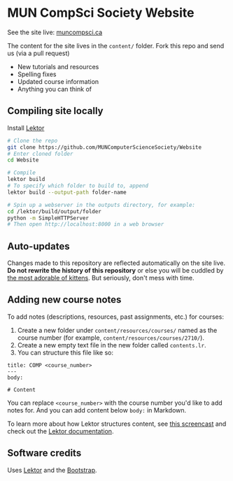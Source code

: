 MUN CompSci Society Website
============================

See the site live: [muncompsci.ca](https://muncompsci.ca)

The content for the site lives in the `content/` folder. Fork this repo and send us (via a pull request)

- New tutorials and resources
- Spelling fixes
- Updated course information
- Anything you can think of

Compiling site locally
----------------------

Install [Lektor](https://www.getlektor.com/)

```bash
# Clone the repo
git clone https://github.com/MUNComputerScienceSociety/Website
# Enter cloned folder
cd Website

# Compile
lektor build
# To specify which folder to build to, append
lektor build --output-path folder-name

# Spin up a webserver in the outputs directory, for example:
cd /lektor/build/output/folder
python -m SimpleHTTPServer
# Then open http://localhost:8000 in a web browser
```

Auto-updates
------------

Changes made to this repository are reflected automatically on the site live. **Do not rewrite the history of this repository** or else you will be cuddled by [the most adorable of kittens](https://www.youtube.com/watch?v=INscMGmhmX4). But seriously, don't mess with time.

Adding new course notes
-----------------------

To add notes (descriptions, resources, past assignments, etc.) for courses:

1. Create a new folder under `content/resources/courses/` named as the course number (for example, `content/resources/courses/2710/`).
2. Create a new empty text file in the new folder called `contents.lr`.
3. You can structure this file like so:

```
title: COMP <course_number>
---
body:

# Content
```
You can replace `<course_number>` with the course number you'd like to add notes for.
And you can add content below `body:` in Markdown.

To learn more about how Lektor structures content, see [this screencast](https://www.youtube.com/watch?v=lTWTCwuPdrU)
and check out the [Lektor documentation](https://www.getlektor.com/docs/).

Software credits
----------------

Uses [Lektor](https://www.getlektor.com/) and the [Bootstrap](http://getbootstrap.com/).
